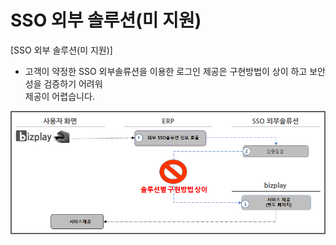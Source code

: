 # SSO 외부 솔루션\(미 지원\)

\[SSO 외부 솔루션\(미 지원\)\]  
- 고객이 약정한 SSO 외부솔류션을 이용한 로그인 제공은 구현방법이 상이 하고 보안 성을 검증하기 어려워  
 제공이 어렵습니다.

![](../../.gitbook/assets/image%20%2812%29.png)

